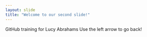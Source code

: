 ```yaml
---
layout: slide
title: "Welcome to our second slide!"
---
```

GitHub training for Lucy Abrahams
Use the left arrow to go back!
